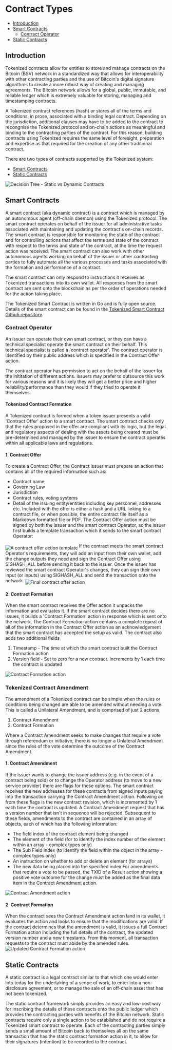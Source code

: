 # Contract Types

- [Introduction](#introduction)
- [Smart Contracts](#smart-contracts)
    - [Contract Operator](#contract-operator)
- [Static Contracts](#static-contracts)

<a name="introduction"></a>
## Introduction

Tokenized contracts allow for entities to store and manage contracts on the Bitcoin (BSV) network in a standardized way that allows for interoperability with other contracting parties and the use of Bitcoin's digital signature algorithms to create a more robust way of creating and managing agreements.  The Bitcoin network allows for a global, public, immutable, and reliable ledger which is extremely valuable for storing, managing and timestamping contracts.

A Tokenized contract references (hash) or stores all of the terms and conditions, in prose, associated with a binding legal contract.  Depending on the jurisdiction, additional clauses may have to be added to the contract to recongnise the Tokenized protocol and on-chain actions as meaningful and binding to the contracting parties of the contract.  For this reason, building contracts using Tokenized requires the same level of foresight, preparation and expertise as that required for the creation of any other traditional contract.

There are two types of contracts supported by the Tokenized system:

* [Smart Contracts](#smart-contracts)
* [Static Contracts](#static-contracts)

<img src="https://raw.githubusercontent.com/tokenized/docs/master/images/contract-formation-decision-tree.svg?sanitize=true" alt="Decision Tree - Static vs Dynamic Contracts">

<a name="smart-contracts"></a>
## Smart Contracts

A smart contract (aka dynamic contract) is a contract which is managed by an autonomous agent (off-chain daemon) using the Tokenized protocol. The smart contract operates on behalf of the issuer for all administrative tasks associated with maintaining and updating the contract's on-chain records.  The smart contract is responsible for monitoring the state of the contract and for controlling actions that affect the terms and state of the contract with respect to the terms and state of the contract, at the time the request action was received.  The smart contract can also work with other autonomous agents working on behalf of the issuer or other contracting parties to fully automate all the various processes and tasks associated with the formation and performance of a contract.

The smart contract can only respond to instructions it receives as Tokenized transactions into its own wallet. All responses from the smart contract are sent onto the blockchain as per the order of operations needed for the action taking place.

The Tokenized Smart Contract is written in Go and is fully open source. Details of the smart contract can be found in the [Tokenized Smart Contract Github repository](https://github.com/tokenized).

<a name="contract-operator"></a>
### Contract Operator

An issuer can operate their own smart contract, or they can have a technical specialist operate the smart contract on their behalf. This technical specialist is called a 'contract operator'.  The contract operator is identified by their public address which is specified in the Contract Offer action.

The contract operator has permission to act on the behalf of the issuer for the inititation of different actions.  issuers may prefer to outsource this work for various reasons and it is likely they will get a better price and higher reliability/performance than they would if they tried to operate it themselves.

#### Tokenized Contract Formation
A Tokenized contract is formed when a token issuer presents a valid 'Contract Offer' action to a smart contract. The smart contract checks only that the rules proposed in the offer are compliant with its logic, but the legal and regulatory aspects of dealing with the assets being created must be pre-determined and managed by the issuer to ensure the contract operates within all applicable laws and regulations.

#### 1. Contract Offer
To create a Contract Offer, the Contract issuer must prepare an action that contains all of the required information such as:
* Contract name
* Governing Law
* Jurisdiction
* Contract rules, voting systems
* Detail of the issuing entity/entities including key personnel, addresses etc.
Included with the offer is either a hash and a URL linking to a contract file, or when possible, the entire contract file itself as a Markdown formatted file or PDF.
The Contract Offer action must be signed by both the issuer and the smart contract Operator, so the issuer first builds a template transaction which it sends to the smart contract Operator:
<img src="https://raw.githubusercontent.com/tokenized/docs/master/images/contract-offer-action-template.svg?sanitize=true" alt="A contract offer action template" align="middle">
If the contract meets the smart contract Operator's requirements, they will add an input from their own wallet, add the change outputs they need and sign the Contract Offer using SIGHASH_ALL before sending it back to the issuer. Once the issuer has reviewed the smart contract Operator's changes, they can sign their own input (or inputs) using SIGHASH_ALL and send the transaction onto the network.
<img src="https://raw.githubusercontent.com/tokenized/docs/master/images/contract-offer-action-final.svg?sanitize=true" alt="Final contract offer action" align="middle">

#### 2. Contract Formation
When the smart contract receives the Offer action it unpacks the information and evaluates it. If the smart contract decides there are no issues, it builds a 'Contract Formation' action in response which is sent onto the network. The Contract Formation action contains a complete repeat of all of the information in the Contract Offer action as an acknowledgement that the smart contract has accepted the setup as valid.
The contract also adds two additional fields
1. Timestamp - The time at which the smart contract built the Contract Formation action
2. Version field - Set to zero for a new contract. Increments by 1 each time the contract is updated
<img src="https://raw.githubusercontent.com/tokenized/docs/master/images/contract-formation-action.svg?sanitize=true" alt="Contract Formation action" align="middle">

### Tokenized Contract Amendment
The amendment of a Tokenized contract can be simple when the rules or conditions being changed are able to be amended without needing a vote. This is called a Unilateral Amendment, and is comprised of just 2 actions.
1. Contract Amendment
2. Contract Formation

Where a Contract Amendment seeks to make changes that require a vote through referendum or initiative, there is no longer a Unlateral Amendment since the rules of the vote determine the outcome of the Contract Amendment.

#### 1. Contract Amendment
If the issuer wants to change the issuer address (e.g. in the event of a contract being sold) or to change the Operator address (to move to a new service provider) there are flags for these options. The smart contract receives the new addresses for these contracts from signed inputs paying into the transaction carrying the Contract Amendment action.
Following on from these flags is the new contract revision, which is incremented by 1 each time the contract is updated. A Contract Amendment request that has a version number that isn't in sequence will be rejected.
Subsequent to these fields, amendments to the contract are contained in an array of objects, each of which has the following information:
* The field index of the contract element being changed
* The element of the field (for to identify the index number of the element within an array - complex types only)
* The Sub Field Index (to identify the field within the object in the array - complex types only)
* An instruction on whether to add or delete an element (for arrays)
* The new data being placed into the specified index
For amendments that require a vote to be passed, the TXID of a Result action showing a positive vote outcome for the change must be added as the final data item in the Contract Amendment action.
<img src="https://raw.githubusercontent.com/tokenized/docs/master/images/contract-amendment-action.svg?sanitize=true" alt="Contract Amendment action" align="middle">

#### 2. Contract Formation
When the contract sees the Contract Amendment action land in its wallet, it evaluates the action and looks to ensure that the modifications are valid. 
If the contract determines that the amendment is valid, it issues a full Contract Formation action including the full details of the contract, the updated version number and a new timestamp.
From this moment, all transaction requests to the contract must abide by the amended rules.
<img src="https://raw.githubusercontent.com/tokenized/docs/master/images/contract-formation-action-amendment.svg?sanitize=true" alt="Updated Contract Formation action" align="middle">

<a name="static-contracts"></a>
## Static Contracts

A static contract is a legal contract similar to that which one would enter into today for the undertaking of a scope of work, to enter into a non-disclosure agreement, or to manage the sale of an off-chain asset that has not been tokenized.

The static contract framework simply provides an easy and low-cost way for inscribing the details of these contracts onto the public ledger which provides the contracting parties with benefits of the Bitcoin network. Static contracts require only a single action to be established and do not require a Tokenized smart contract to operate.  Each of the contracting parties simply sends a small amount of Bitcoin back to themselves all on the same transaction that has the static contract formation action in it, to allow for their signatures (intention) to be recorded to the contract.


